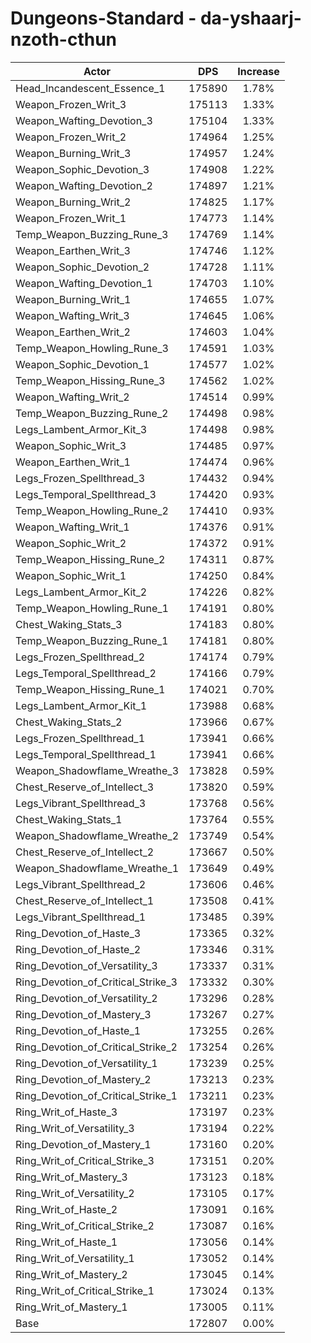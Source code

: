 # Dungeons-Standard - da-yshaarj-nzoth-cthun
| Actor | DPS | Increase |
|---|:---:|:---:|
|Head_Incandescent_Essence_1|175890|1.78%|
|Weapon_Frozen_Writ_3|175113|1.33%|
|Weapon_Wafting_Devotion_3|175104|1.33%|
|Weapon_Frozen_Writ_2|174964|1.25%|
|Weapon_Burning_Writ_3|174957|1.24%|
|Weapon_Sophic_Devotion_3|174908|1.22%|
|Weapon_Wafting_Devotion_2|174897|1.21%|
|Weapon_Burning_Writ_2|174825|1.17%|
|Weapon_Frozen_Writ_1|174773|1.14%|
|Temp_Weapon_Buzzing_Rune_3|174769|1.14%|
|Weapon_Earthen_Writ_3|174746|1.12%|
|Weapon_Sophic_Devotion_2|174728|1.11%|
|Weapon_Wafting_Devotion_1|174703|1.10%|
|Weapon_Burning_Writ_1|174655|1.07%|
|Weapon_Wafting_Writ_3|174645|1.06%|
|Weapon_Earthen_Writ_2|174603|1.04%|
|Temp_Weapon_Howling_Rune_3|174591|1.03%|
|Weapon_Sophic_Devotion_1|174577|1.02%|
|Temp_Weapon_Hissing_Rune_3|174562|1.02%|
|Weapon_Wafting_Writ_2|174514|0.99%|
|Temp_Weapon_Buzzing_Rune_2|174498|0.98%|
|Legs_Lambent_Armor_Kit_3|174498|0.98%|
|Weapon_Sophic_Writ_3|174485|0.97%|
|Weapon_Earthen_Writ_1|174474|0.96%|
|Legs_Frozen_Spellthread_3|174432|0.94%|
|Legs_Temporal_Spellthread_3|174420|0.93%|
|Temp_Weapon_Howling_Rune_2|174410|0.93%|
|Weapon_Wafting_Writ_1|174376|0.91%|
|Weapon_Sophic_Writ_2|174372|0.91%|
|Temp_Weapon_Hissing_Rune_2|174311|0.87%|
|Weapon_Sophic_Writ_1|174250|0.84%|
|Legs_Lambent_Armor_Kit_2|174226|0.82%|
|Temp_Weapon_Howling_Rune_1|174191|0.80%|
|Chest_Waking_Stats_3|174183|0.80%|
|Temp_Weapon_Buzzing_Rune_1|174181|0.80%|
|Legs_Frozen_Spellthread_2|174174|0.79%|
|Legs_Temporal_Spellthread_2|174166|0.79%|
|Temp_Weapon_Hissing_Rune_1|174021|0.70%|
|Legs_Lambent_Armor_Kit_1|173988|0.68%|
|Chest_Waking_Stats_2|173966|0.67%|
|Legs_Frozen_Spellthread_1|173941|0.66%|
|Legs_Temporal_Spellthread_1|173941|0.66%|
|Weapon_Shadowflame_Wreathe_3|173828|0.59%|
|Chest_Reserve_of_Intellect_3|173820|0.59%|
|Legs_Vibrant_Spellthread_3|173768|0.56%|
|Chest_Waking_Stats_1|173764|0.55%|
|Weapon_Shadowflame_Wreathe_2|173749|0.54%|
|Chest_Reserve_of_Intellect_2|173667|0.50%|
|Weapon_Shadowflame_Wreathe_1|173649|0.49%|
|Legs_Vibrant_Spellthread_2|173606|0.46%|
|Chest_Reserve_of_Intellect_1|173508|0.41%|
|Legs_Vibrant_Spellthread_1|173485|0.39%|
|Ring_Devotion_of_Haste_3|173365|0.32%|
|Ring_Devotion_of_Haste_2|173346|0.31%|
|Ring_Devotion_of_Versatility_3|173337|0.31%|
|Ring_Devotion_of_Critical_Strike_3|173332|0.30%|
|Ring_Devotion_of_Versatility_2|173296|0.28%|
|Ring_Devotion_of_Mastery_3|173267|0.27%|
|Ring_Devotion_of_Haste_1|173255|0.26%|
|Ring_Devotion_of_Critical_Strike_2|173254|0.26%|
|Ring_Devotion_of_Versatility_1|173239|0.25%|
|Ring_Devotion_of_Mastery_2|173213|0.23%|
|Ring_Devotion_of_Critical_Strike_1|173211|0.23%|
|Ring_Writ_of_Haste_3|173197|0.23%|
|Ring_Writ_of_Versatility_3|173194|0.22%|
|Ring_Devotion_of_Mastery_1|173160|0.20%|
|Ring_Writ_of_Critical_Strike_3|173151|0.20%|
|Ring_Writ_of_Mastery_3|173123|0.18%|
|Ring_Writ_of_Versatility_2|173105|0.17%|
|Ring_Writ_of_Haste_2|173091|0.16%|
|Ring_Writ_of_Critical_Strike_2|173087|0.16%|
|Ring_Writ_of_Haste_1|173056|0.14%|
|Ring_Writ_of_Versatility_1|173052|0.14%|
|Ring_Writ_of_Mastery_2|173045|0.14%|
|Ring_Writ_of_Critical_Strike_1|173024|0.13%|
|Ring_Writ_of_Mastery_1|173005|0.11%|
|Base|172807|0.00%|
